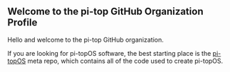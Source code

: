 ## Welcome to the pi-top GitHub Organization Profile

Hello and welcome to the pi-top GitHub organization.

If you are looking for pi-topOS software, the best starting place is the [pi-topOS](https://github.com/pi-top/pi-topOS-Software) meta repo, which contains all of the code used to create pi-topOS.
